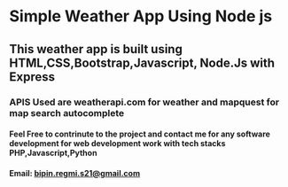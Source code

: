 # Simple Weather App Using Node js
## This weather app is built using HTML,CSS,Bootstrap,Javascript, Node.Js with Express
### APIS Used are weatherapi.com for weather and mapquest for map search autocomplete
#### Feel Free to contrinute to the project and contact me for any software development for web development work with tech stacks PHP,Javascript,Python 

#### Email: bipin.regmi.s21@gmail.com
